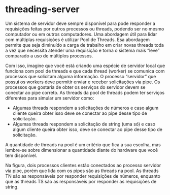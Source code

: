 # threading-server

Um sistema de servidor deve sempre disponível para pode responder a requisições feitas por outros
processos ou threads, podendo ser no mesmo computador ou em outros computadores. Uma
abordagem útil para lidar com múltiplas requisições é utilizar Pool de Threads. Esa abordagem permite
que seja diminuído a carga de trabalho em criar novas threads toda a vez que necessita atender uma
requisição e torna o sistema mais “leve” comparado a uso de múltiplos processos.

Com isso, imagine que você está criando uma espécie de servidor local que funciona com pool de
threads e que cada thread (worker) se comunica com processos que solicitam alguma informação. O
processo “servidor” que possui os workers deve permitir enviar e receber solicitações via pipe. Os
processos que gostaria de obter os serviços do servidor devem se conectar ao pipe correto. As threads
da pool de threads podem ter serviços diferentes para simular um servidor como:

- Algumas threads respondem a solicitações de números e caso algum cliente queira obter isso
deve se conectar ao pipe desse tipo de solicitação.
- Algumas threads respondem a solicitação de string (uma só) e caso algum cliente queira obter
isso, deve se conectar ao pipe desse tipo de solicitação.

A quantidade de threads na pool é um critério que fica a sua escolha, mas lembre-se sobre dimensionar
a quantidade diante do hardware que você tem disponível.

Na figura, dois processos clientes estão conectados ao processo servidor via pipe, porém que lida com
os pipes são as threads na pool. As threads TN são as responsáveis por responder requisições de
números, enquanto que as threads TS são as responsáveis por responder as requisições de string. 